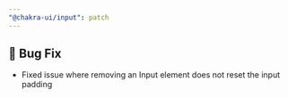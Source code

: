 ```yaml
---
"@chakra-ui/input": patch
---
```


## 🐛 Bug Fix

- Fixed issue where removing an Input element does not reset the input padding
